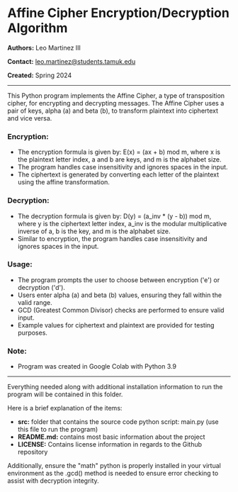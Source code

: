 # Affine Cipher Encryption/Decryption Algorithm

**Authors:** Leo Martinez III

**Contact:** [leo.martinez@students.tamuk.edu](mailto:leo.martinez@students.tamuk.edu)

**Created:** Spring 2024

---

This Python program implements the Affine Cipher, a type of transposition cipher, for encrypting and decrypting messages. The Affine Cipher uses a pair of keys, alpha (a) and beta (b), to transform plaintext into ciphertext and vice versa.

### Encryption:

- The encryption formula is given by: E(x) = (ax + b) mod m, where x is the plaintext letter index, a and b are keys, and m is the alphabet size.
- The program handles case insensitivity and ignores spaces in the input.
- The ciphertext is generated by converting each letter of the plaintext using the affine transformation.

### Decryption:

- The decryption formula is given by: D(y) = (a_inv * (y - b)) mod m, where y is the ciphertext letter index, a_inv is the modular multiplicative inverse of a, b is the key, and m is the alphabet size.
- Similar to encryption, the program handles case insensitivity and ignores spaces in the input.

### Usage:

- The program prompts the user to choose between encryption ('e') or decryption ('d').
- Users enter alpha (a) and beta (b) values, ensuring they fall within the valid range.
- GCD (Greatest Common Divisor) checks are performed to ensure valid input.
- Example values for ciphertext and plaintext are provided for testing purposes.

### Note:

- Program was created in Google Colab with Python 3.9

-------------------------------------------------------------------------------------------------------------------------------------------------------------

Everything needed along with additional installation information to run the program will be contained in this folder.

Here is a brief explanation of the items:
- **src:** folder that contains the source code python script: main.py (use this file to run the program)
- **README.md:** contains most basic information about the project
- **LICENSE:** Contains license information in regards to the Github repository

Additionally, ensure the "math" python is properly installed in your virtual environment as the .gcd() method is needed to ensure error checking to assist with decryption integrity.
